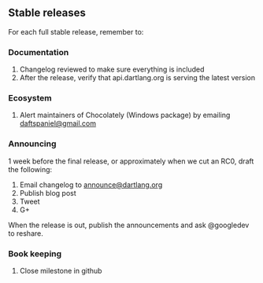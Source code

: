 ## Stable releases

For each full stable release, remember to:

### Documentation
1. Changelog reviewed to make sure everything is included
1. After the release, verify that api.dartlang.org is serving the latest version

### Ecosystem
1. Alert maintainers of Chocolately (Windows package) by emailing daftspaniel@gmail.com

### Announcing

1 week before the final release, or approximately when we cut an RC0,
draft the following:

1. Email changelog to announce@dartlang.org
1. Publish blog post
2. Tweet
3. G+

When the release is out, publish the announcements and ask @googledev to reshare.

### Book keeping

1. Close milestone in github
